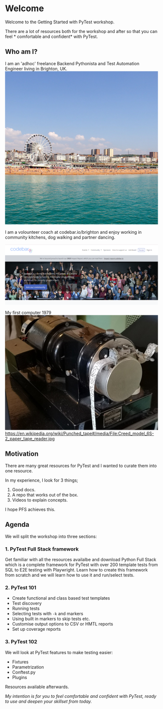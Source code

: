 # Welcome

Welcome to the Getting Started with PyTest workshop.

There are a lot of resources both for the workshop and after so that you can feel * comfortable and confident* with PyTest.

## Who am I?

I am an 'adhoc' freelance Backend Pythonista and Test Automation Engineer living in Brighton, UK.
![brighton](../images/workshop/brighton.jpg)


I am a volounteer coach at codebar.io/brighton and enjoy working in community kitchens, dog walking and partner dancing.

![codebar](../images/workshop/codebar.png)

My first computer 1979
![tape](../images/workshop/paper-tape.jpg)
https://en.wikipedia.org/wiki/Punched_tape#/media/File:Creed_model_6S-2_paper_tape_reader.jpg

## Motivation

There are many great resources for PyTest and I wanted to curate them into one resource.

In my experience, I look for 3 things;

1. Good docs.
2. A repo that works out of the box.
3. Videos to explain concepts.

I hope PFS achieves this.

## Agenda

We will split the workshop into three sections:

### 1. PyTest Full Stack framework

Get familiar with all the resources availalbe and download Python Full Stack which is a complete framework for PyTest with over 200 template tests from SQL to E2E testing with Playwright. Learn how to create this framework from scratch and we will learn how to use it and run/select tests.

### 2. PyTest 101

- Create functional and class based test templates
- Test discovery
- Running tests
- Selecting tests with `-k` and markers
- Using built in markers to skip tests etc.
- Customise output options to CSV or HMTL reports
- Set up coverage reports

### 3. PyTest 102

We will look at PyTest features to make testing easier:

- Fixtures
- Parametrization
- Conftest.py
- Plugins

Resources available afterwards.

*My intention is for you to feel comfortable and confident with PyTest, ready to use and deepen your skillset from today.*

<br>


